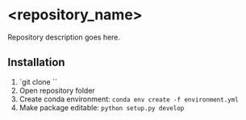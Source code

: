 # <repository_name>
Repository description goes here.


## Installation
1. `git clone <repository>``
2. Open repository folder
2. Create conda environment:
```conda env create -f environment.yml```
3. Make package editable:
```python setup.py develop```
